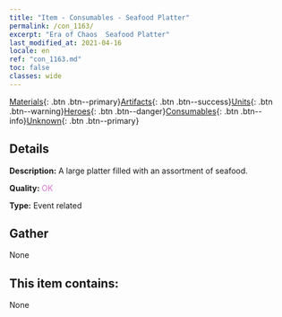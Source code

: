 ```yaml
---
title: "Item - Consumables - Seafood Platter"
permalink: /con_1163/
excerpt: "Era of Chaos  Seafood Platter"
last_modified_at: 2021-04-16
locale: en
ref: "con_1163.md"
toc: false
classes: wide
---
```

 [Materials](/Items/){: .btn .btn--primary}[Artifacts](/Items/Artifacts/){: .btn .btn--success}[Units](/Items/Units/){: .btn .btn--warning}[Heroes](/Items/Heroes/){: .btn .btn--danger}[Consumables](/Items/Consumables/){: .btn .btn--info}[Unknown](/Items/Unknown/){: .btn .btn--primary}

## Details
 **Description:** A large platter filled with an assortment of seafood.

 **Quality:** <span style="color: #DA70D6">OK</span>

 **Type:** Event related

## Gather

  None

## This item contains:

  None

